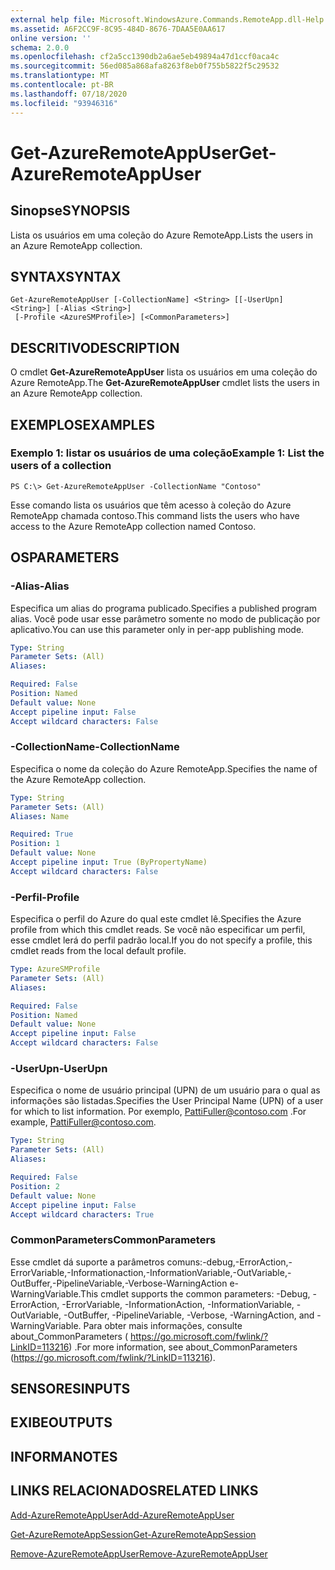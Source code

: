 ```yaml
---
external help file: Microsoft.WindowsAzure.Commands.RemoteApp.dll-Help.xml
ms.assetid: A6F2CC9F-8C95-484D-8676-7DAA5E0AA617
online version: ''
schema: 2.0.0
ms.openlocfilehash: cf2a5cc1390db2a6ae5eb49894a47d1ccf0aca4c
ms.sourcegitcommit: 56ed085a868afa8263f8eb0f755b5822f5c29532
ms.translationtype: MT
ms.contentlocale: pt-BR
ms.lasthandoff: 07/18/2020
ms.locfileid: "93946316"
---
```

# <span data-ttu-id="d7875-101">Get-AzureRemoteAppUser</span><span class="sxs-lookup"><span data-stu-id="d7875-101">Get-AzureRemoteAppUser</span></span>

## <span data-ttu-id="d7875-102">Sinopse</span><span class="sxs-lookup"><span data-stu-id="d7875-102">SYNOPSIS</span></span>
<span data-ttu-id="d7875-103">Lista os usuários em uma coleção do Azure RemoteApp.</span><span class="sxs-lookup"><span data-stu-id="d7875-103">Lists the users in an Azure RemoteApp collection.</span></span>

## <span data-ttu-id="d7875-104">SYNTAX</span><span class="sxs-lookup"><span data-stu-id="d7875-104">SYNTAX</span></span>

```
Get-AzureRemoteAppUser [-CollectionName] <String> [[-UserUpn] <String>] [-Alias <String>]
 [-Profile <AzureSMProfile>] [<CommonParameters>]
```

## <span data-ttu-id="d7875-105">DESCRITIVO</span><span class="sxs-lookup"><span data-stu-id="d7875-105">DESCRIPTION</span></span>
<span data-ttu-id="d7875-106">O cmdlet **Get-AzureRemoteAppUser** lista os usuários em uma coleção do Azure RemoteApp.</span><span class="sxs-lookup"><span data-stu-id="d7875-106">The **Get-AzureRemoteAppUser** cmdlet lists the users in an Azure RemoteApp collection.</span></span>

## <span data-ttu-id="d7875-107">EXEMPLOS</span><span class="sxs-lookup"><span data-stu-id="d7875-107">EXAMPLES</span></span>

### <span data-ttu-id="d7875-108">Exemplo 1: listar os usuários de uma coleção</span><span class="sxs-lookup"><span data-stu-id="d7875-108">Example 1: List the users of a collection</span></span>
```
PS C:\> Get-AzureRemoteAppUser -CollectionName "Contoso"
```

<span data-ttu-id="d7875-109">Esse comando lista os usuários que têm acesso à coleção do Azure RemoteApp chamada contoso.</span><span class="sxs-lookup"><span data-stu-id="d7875-109">This command lists the users who have access to the Azure RemoteApp collection named Contoso.</span></span>

## <span data-ttu-id="d7875-110">OS</span><span class="sxs-lookup"><span data-stu-id="d7875-110">PARAMETERS</span></span>

### <span data-ttu-id="d7875-111">-Alias</span><span class="sxs-lookup"><span data-stu-id="d7875-111">-Alias</span></span>
<span data-ttu-id="d7875-112">Especifica um alias do programa publicado.</span><span class="sxs-lookup"><span data-stu-id="d7875-112">Specifies a published program alias.</span></span>
<span data-ttu-id="d7875-113">Você pode usar esse parâmetro somente no modo de publicação por aplicativo.</span><span class="sxs-lookup"><span data-stu-id="d7875-113">You can use this parameter only in per-app publishing mode.</span></span>

```yaml
Type: String
Parameter Sets: (All)
Aliases: 

Required: False
Position: Named
Default value: None
Accept pipeline input: False
Accept wildcard characters: False
```

### <span data-ttu-id="d7875-114">-CollectionName</span><span class="sxs-lookup"><span data-stu-id="d7875-114">-CollectionName</span></span>
<span data-ttu-id="d7875-115">Especifica o nome da coleção do Azure RemoteApp.</span><span class="sxs-lookup"><span data-stu-id="d7875-115">Specifies the name of the Azure RemoteApp collection.</span></span>

```yaml
Type: String
Parameter Sets: (All)
Aliases: Name

Required: True
Position: 1
Default value: None
Accept pipeline input: True (ByPropertyName)
Accept wildcard characters: False
```

### <span data-ttu-id="d7875-116">-Perfil</span><span class="sxs-lookup"><span data-stu-id="d7875-116">-Profile</span></span>
<span data-ttu-id="d7875-117">Especifica o perfil do Azure do qual este cmdlet lê.</span><span class="sxs-lookup"><span data-stu-id="d7875-117">Specifies the Azure profile from which this cmdlet reads.</span></span>
<span data-ttu-id="d7875-118">Se você não especificar um perfil, esse cmdlet lerá do perfil padrão local.</span><span class="sxs-lookup"><span data-stu-id="d7875-118">If you do not specify a profile, this cmdlet reads from the local default profile.</span></span>

```yaml
Type: AzureSMProfile
Parameter Sets: (All)
Aliases: 

Required: False
Position: Named
Default value: None
Accept pipeline input: False
Accept wildcard characters: False
```

### <span data-ttu-id="d7875-119">-UserUpn</span><span class="sxs-lookup"><span data-stu-id="d7875-119">-UserUpn</span></span>
<span data-ttu-id="d7875-120">Especifica o nome de usuário principal (UPN) de um usuário para o qual as informações são listadas.</span><span class="sxs-lookup"><span data-stu-id="d7875-120">Specifies the User Principal Name (UPN) of a user for which to list information.</span></span>
<span data-ttu-id="d7875-121">Por exemplo, PattiFuller@contoso.com .</span><span class="sxs-lookup"><span data-stu-id="d7875-121">For example, PattiFuller@contoso.com.</span></span>

```yaml
Type: String
Parameter Sets: (All)
Aliases: 

Required: False
Position: 2
Default value: None
Accept pipeline input: False
Accept wildcard characters: True
```

### <span data-ttu-id="d7875-122">CommonParameters</span><span class="sxs-lookup"><span data-stu-id="d7875-122">CommonParameters</span></span>
<span data-ttu-id="d7875-123">Esse cmdlet dá suporte a parâmetros comuns:-debug,-ErrorAction,-ErrorVariable,-Informationaction,-InformationVariable,-OutVariable,-OutBuffer,-PipelineVariable,-Verbose-WarningAction e-WarningVariable.</span><span class="sxs-lookup"><span data-stu-id="d7875-123">This cmdlet supports the common parameters: -Debug, -ErrorAction, -ErrorVariable, -InformationAction, -InformationVariable, -OutVariable, -OutBuffer, -PipelineVariable, -Verbose, -WarningAction, and -WarningVariable.</span></span> <span data-ttu-id="d7875-124">Para obter mais informações, consulte about_CommonParameters ( https://go.microsoft.com/fwlink/?LinkID=113216) .</span><span class="sxs-lookup"><span data-stu-id="d7875-124">For more information, see about_CommonParameters (https://go.microsoft.com/fwlink/?LinkID=113216).</span></span>

## <span data-ttu-id="d7875-125">SENSORES</span><span class="sxs-lookup"><span data-stu-id="d7875-125">INPUTS</span></span>

## <span data-ttu-id="d7875-126">EXIBE</span><span class="sxs-lookup"><span data-stu-id="d7875-126">OUTPUTS</span></span>

## <span data-ttu-id="d7875-127">INFORMA</span><span class="sxs-lookup"><span data-stu-id="d7875-127">NOTES</span></span>

## <span data-ttu-id="d7875-128">LINKS RELACIONADOS</span><span class="sxs-lookup"><span data-stu-id="d7875-128">RELATED LINKS</span></span>

[<span data-ttu-id="d7875-129">Add-AzureRemoteAppUser</span><span class="sxs-lookup"><span data-stu-id="d7875-129">Add-AzureRemoteAppUser</span></span>](./Add-AzureRemoteAppUser.md)

[<span data-ttu-id="d7875-130">Get-AzureRemoteAppSession</span><span class="sxs-lookup"><span data-stu-id="d7875-130">Get-AzureRemoteAppSession</span></span>](./Get-AzureRemoteAppSession.md)

[<span data-ttu-id="d7875-131">Remove-AzureRemoteAppUser</span><span class="sxs-lookup"><span data-stu-id="d7875-131">Remove-AzureRemoteAppUser</span></span>](./Remove-AzureRemoteAppUser.md)


